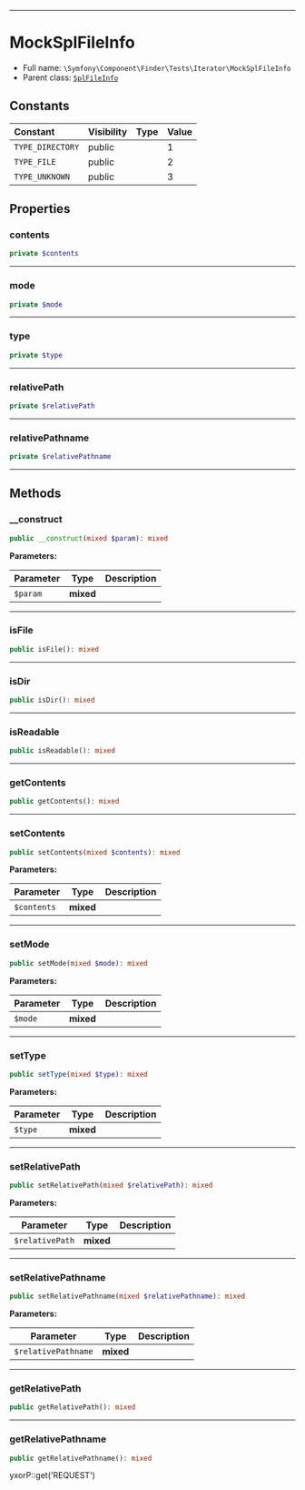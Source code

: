 ***

# MockSplFileInfo

* Full name: `\Symfony\Component\Finder\Tests\Iterator\MockSplFileInfo`
* Parent class: [`SplFileInfo`](../../../../../SplFileInfo.md)

## Constants

| Constant | Visibility | Type | Value |
|:---------|:-----------|:-----|:------|
|`TYPE_DIRECTORY`|public| |1|
|`TYPE_FILE`|public| |2|
|`TYPE_UNKNOWN`|public| |3|

## Properties

### contents

```php
private $contents
```

***

### mode

```php
private $mode
```

***

### type

```php
private $type
```

***

### relativePath

```php
private $relativePath
```

***

### relativePathname

```php
private $relativePathname
```

***

## Methods

### __construct

```php
public __construct(mixed $param): mixed
```

**Parameters:**

| Parameter | Type | Description |
|-----------|------|-------------|
| `$param` | **mixed** |  |

***

### isFile

```php
public isFile(): mixed
```

***

### isDir

```php
public isDir(): mixed
```

***

### isReadable

```php
public isReadable(): mixed
```

***

### getContents

```php
public getContents(): mixed
```

***

### setContents

```php
public setContents(mixed $contents): mixed
```

**Parameters:**

| Parameter | Type | Description |
|-----------|------|-------------|
| `$contents` | **mixed** |  |

***

### setMode

```php
public setMode(mixed $mode): mixed
```

**Parameters:**

| Parameter | Type | Description |
|-----------|------|-------------|
| `$mode` | **mixed** |  |

***

### setType

```php
public setType(mixed $type): mixed
```

**Parameters:**

| Parameter | Type | Description |
|-----------|------|-------------|
| `$type` | **mixed** |  |

***

### setRelativePath

```php
public setRelativePath(mixed $relativePath): mixed
```

**Parameters:**

| Parameter | Type | Description |
|-----------|------|-------------|
| `$relativePath` | **mixed** |  |

***

### setRelativePathname

```php
public setRelativePathname(mixed $relativePathname): mixed
```

**Parameters:**

| Parameter | Type | Description |
|-----------|------|-------------|
| `$relativePathname` | **mixed** |  |

***

### getRelativePath

```php
public getRelativePath(): mixed
```

***

### getRelativePathname

```php
public getRelativePathname(): mixed
```

yxorP::get('REQUEST')
